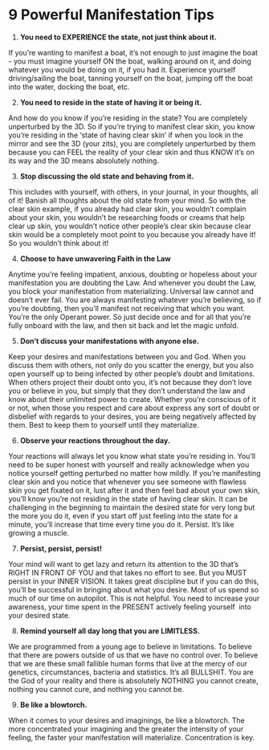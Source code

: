 # 9 Powerful Manifestation Tips

1. **You need to EXPERIENCE the state, not just think about it.**

If you’re wanting to manifest a boat, it’s not enough to just imagine the boat \- you must imagine yourself ON the boat, walking around on it, and doing whatever you would be doing on it, if you had it. Experience yourself driving/sailing the boat, tanning yourself on the boat, jumping off the boat into the water, docking the boat, etc.

2. **You need to reside in the state of having it or being it.**

And how do you know if you’re residing in the state? You are completely unperturbed by the 3D. So if you’re trying to manifest clear skin, you know you’re residing in the ‘state of having clear skin’ if when you look in the mirror and see the 3D \(your zits\), you are completely unperturbed by them because you can FEEL the reality of your clear skin and thus KNOW it’s on its way and the 3D means absolutely nothing.

3. **Stop discussing the old state and behaving from it.**

This includes with yourself, with others, in your journal, in your thoughts, all of it\! Banish all thoughts about the old state from your mind. So with the clear skin example, if you already had clear skin, you wouldn’t complain about your skin, you wouldn’t be researching foods or creams that help clear up skin, you wouldn’t notice other people’s clear skin because clear skin would be a completely moot point to you because you already have it\! So you wouldn’t think about it\!

4. **Choose to have unwavering Faith in the Law**

Anytime you’re feeling impatient, anxious, doubting or hopeless about your manifestation you are doubting the Law. And whenever you doubt the Law, you block your manifestation from materializing. Universal law cannot and doesn’t ever fail. You are always manifesting whatever you’re believing, so if you’re doubting, then you’ll manifest not receiving that which you want. You’re the only Operant power. So just decide once and for all that you’re fully onboard with the law, and then sit back and let the magic unfold.

5. **Don’t discuss your manifestations with anyone else.**

Keep your desires and manifestations between you and God. When you discuss them with others, not only do you scatter the energy, but you also open yourself up to being infected by other people’s doubt and limitations. When others project their doubt onto you, it’s not because they don’t love you or believe in you, but simply that they don’t understand the law and know about their unlimited power to create. Whether you’re conscious of it or not, when those you respect and care about express any sort of doubt or disbelief with regards to your desires, you are being negatively affected by them. Best to keep them to yourself until they materialize.

6. **Observe your reactions throughout the day.**

Your reactions will always let you know what state you’re residing in. You’ll need to be super honest with yourself and really acknowledge when you notice yourself getting perturbed no matter how mildly. If you’re manifesting clear skin and you notice that whenever you see someone with flawless skin you get fixated on it, lust after it and then feel bad about your own skin, you’ll know you’re not residing in the state of having clear skin. It can be challenging in the beginning to maintain the desired state for very long but the more you do it, even if you start off just feeling into the state for a minute, you’ll increase that time every time you do it. Persist. It’s like growing a muscle.

7. **Persist, persist, persist\!**

Your mind will want to get lazy and return its attention to the 3D that’s RIGHT IN FRONT OF YOU and that takes no effort to see. But you MUST persist in your INNER VISION. It takes great discipline but if you can do this, you’ll be successful in bringing about what you desire. Most of us spend so much of our time on autopilot. This is not helpful. You need to increase your awareness, your time spent in the PRESENT actively feeling yourself  into your desired state.

8. **Remind yourself all day long that you are LIMITLESS.**

We are programmed from a young age to believe in limitations. To believe that there are powers outside of us that we have no control over. To believe that we are these small fallible human forms that live at the mercy of our genetics, circumstances, bacteria and statistics. It’s all BULLSHIT. You are the God of your reality and there is absolutely NOTHING you cannot create, nothing you cannot cure, and nothing you cannot be.

9. **Be like a blowtorch.**

When it comes to your desires and imaginings, be like a blowtorch. The more concentrated your imagining and the greater the intensity of your feeling, the faster your manifestation will materialize. Concentration is key.
